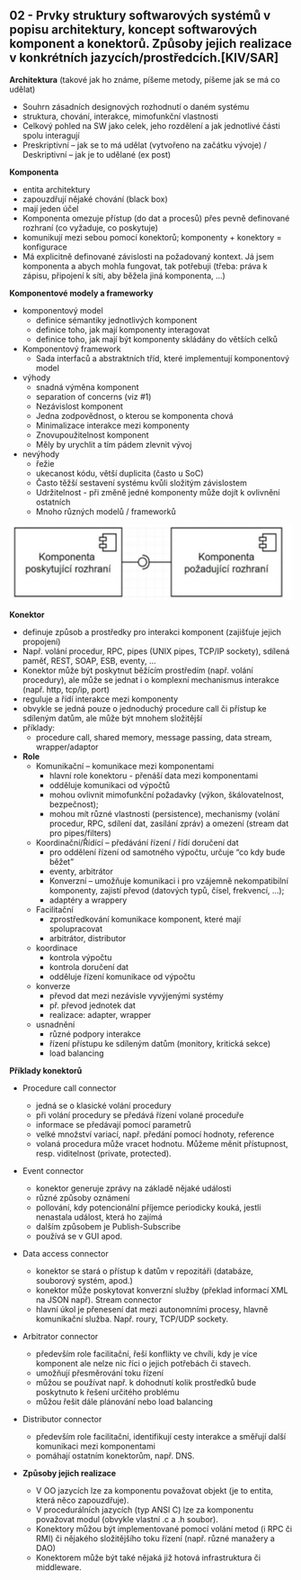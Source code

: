 ## 02 - Prvky struktury softwarových systémů v popisu architektury, koncept softwarových komponent a konektorů. Způsoby jejich realizace v konkrétních jazycích/prostředcích.[KIV/SAR]


**Architektura** (takové jak ho známe, píšeme metody, píšeme jak se má co udělat)
- Souhrn zásadních designových rozhodnutí o daném systému
- struktura, chování, interakce, mimofunkční vlastnosti
- Celkový pohled na SW jako celek, jeho rozdělení a jak jednotlivé části spolu interagují
- Preskriptivní – jak se to má udělat (vytvořeno na začátku vývoje) / Deskriptivní – jak je to udělané (ex post)

**Komponenta**
- entita architektury
- zapouzdřují nějaké chování (black box)
- mají jeden účel
- Komponenta omezuje přístup (do dat a procesů) přes pevně definované rozhraní (co vyžaduje, co poskytuje)
- komunikují mezi sebou pomocí konektorů; komponenty + konektory = konfigurace
- Má explicitně definované závislosti na požadovaný kontext. Já jsem komponenta a abych mohla fungovat, tak
  potřebuji (třeba: práva k zápisu, připojení k síti, aby běžela jiná komponenta, …)

**Komponentové modely a frameworky**
- komponentový model
  - definice sémantiky jednotlivých komponent
  - definice toho, jak mají komponenty interagovat
  - definice toho, jak mají být komponenty skládány do větších celků
- Komponentový framework
  - Sada interfaců a abstraktních tříd, které implementují komponentový model
- výhody
  - snadná výměna komponent
  - separation of concerns (viz #1)
  - Nezávislost komponent
  - Jedna zodpovědnost, o kterou se komponenta chová
  - Minimalizace interakce mezi komponenty
  - Znovupoužitelnost komponent
  - Měly by urychlit a tím pádem zlevnit vývoj
- nevýhody
  - řežie
  - ukecanost kódu, větší duplicita (často u SoC)
  - Často těžší sestavení systému kvůli složitým závislostem
  - Udržitelnost - při změně jedné komponenty může dojít k ovlivnění ostatních
  - Mnoho různých modelů / frameworků

<img src="img/02/01.png">

**Konektor**
- definuje způsob a prostředky pro interakci komponent (zajišťuje jejich propojení)
- Např. volání procedur, RPC, pipes (UNIX pipes, TCP/IP sockety), sdílená paměť, REST, SOAP, ESB, eventy, …
- Konektor může být poskytnut běžícím prostředím (např. volání procedury), ale může se jednat i o komplexní
  mechanismus interakce (např. http, tcp/ip, port)
- reguluje a řídí interakce mezi komponenty
- obvykle se jedná pouze o jednoduchý procedure call či přístup ke sdíleným
  datům, ale může být mnohem složitější
- příklady:
  - procedure call, shared memory, message passing, data stream, wrapper/adaptor
- **Role**
  - Komunikační – komunikace mezi komponentami
    - hlavní role konektoru - přenáší data mezi komponentami
    - odděluje komunikaci od výpočtů
    - mohou ovlivnit mimofunkční požadavky (výkon, škálovatelnost, bezpečnost);
    - mohou mít různé vlastnosti (persistence), mechanismy (volání procedur, RPC, sdílení dat, zasílání
      zpráv) a omezení (stream dat pro pipes/filters)
  - Koordinační/Řídící – předávání řízení / řídí doručení dat
    - pro oddělení řízení od samotného výpočtu, určuje “co kdy bude běžet”
    - eventy, arbitrátor
    - Konverzní – umožňuje komunikaci i pro vzájemně nekompatibilní komponenty, zajistí převod (datových typů,
      čísel, frekvencí, …);
    - adaptéry a wrappery
  - Facilitační
    - zprostředkování komunikace komponent, které mají spolupracovat
    - arbitrátor, distributor
  - koordinace
    - kontrola výpočtu
    - kontrola doručení dat
    - odděluje řízení komunikace od výpočtu
  - konverze
    - převod dat mezi nezávisle vyvýjenými systémy
    - př. převod jednotek dat
    - realizace: adapter, wrapper
  - usnadnění
    - různé podpory interakce
    - řízení přístupu ke sdíleným datům (monitory, kritická sekce)
    - load balancing
  
 **Příklady konektorů**
- Procedure call connector
  - jedná se o klasické volání procedury
  - při volání procedury se předává řízení volané proceduře
  - informace se předávají pomocí parametrů
  - velké množství variací, např. předání pomocí hodnoty, reference
  - volaná procedura může vracet hodnotu. Můžeme měnit přístupnost, resp. viditelnost (private, protected).
- Event connector
  - konektor generuje zprávy na základě nějaké události
  - různé způsoby oznámení
  - pollování, kdy potencionální příjemce periodicky kouká, jestli nenastala událost, která ho zajímá
  - dalším způsobem je Publish-Subscribe
  - používá se v GUI apod.
- Data access connector
  - konektor se stará o přístup k datům v repozitáři (databáze, souborový systém, apod.)
  - konektor může poskytovat konverzní služby (překlad informací XML na JSON např).
    Stream connector
  - hlavní úkol je přenesení dat mezi autonomními procesy, hlavně komunikační služba. Např. roury, TCP/UDP
    sockety.
- Arbitrator connector
  - především role facilitační, řeší konflikty ve chvíli, kdy je více komponent ale nelze nic říci o jejich potřebách či
    stavech.
  - umožňují přesměrování toku řízení
  - můžou se používat např. k dohodnutí kolik prostředků bude poskytnuto k řešení určitého problému
  - můžou řešit dále plánování nebo load balancing
- Distributor connector
  - především role facilitační, identifikují cesty interakce a směřují další komunikaci mezi komponentami
  - pomáhají ostatním konektorům, např. DNS.
  
- **Způsoby jejich realizace**
  - V OO jazycích lze za komponentu považovat objekt (je to entita, která něco zapouzdřuje).
  - V procedurálních jazycích (typ ANSI C) lze za komponentu považovat modul (obvykle vlastní .c a .h soubor).
  - Konektory můžou být implementované pomocí volání metod (i RPC či RMI) či nějakého složitějšího toku řízení (např.
    různé manažery a DAO)
  - Konektorem může být také nějaká již hotová infrastruktura či middleware.
